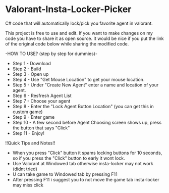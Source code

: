 # Valorant-Insta-Locker-Picker
C# code that will automatically lock/pick you favorite agent in valorant.

This project is free to use and edit.
If you want to make changes on my code you have to share it as open source.
It would be nice if you put the link of the original code below while sharing the modified code.

-HOW TO USE? (step by step for dummies)-
- Step 1 - Download
- Step 2 - Build
- Step 3 - Open up
- Step 4 - Use "Get Mouse Location" to get your mouse location.
- Step 5 - Under "Create New Agent" enter a name and location of your agent.
- Step 6 - Resfresh Agent List
- Step 7 - Choose your agent
- Step 8 - Enter the "Lock Agent Button Location" (you can get this in custom game)
- Step 9 - Enter game
- Step 10 - A few second before Agent Choosing screen shows up, press the button that says "Click"
- Step 11 - Enjoy!

!!Quick Tips and Notes!!
- When you press "Click" button it spams locking buttons for 10 seconds, so if you press the "Click" button to early it wont lock.
- Use Valorant at Windowed tab otherwise insta-locker may not work (didnt tried)
- U can take game to Windowed tab by pressing F11
- After pressing F11 i suggest you to not move the game tab insta-locker may miss click
